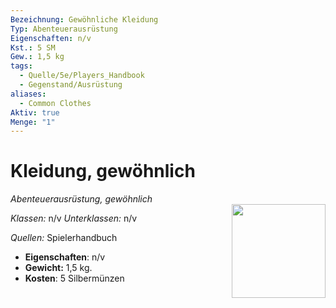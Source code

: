 ```yaml
---
Bezeichnung: Gewöhnliche Kleidung
Typ: Abenteuerausrüstung
Eigenschaften: n/v 
Kst.: 5 SM
Gew.: 1,5 kg
tags:
  - Quelle/5e/Players_Handbook
  - Gegenstand/Ausrüstung
aliases:
  - Common Clothes
Aktiv: true
Menge: "1"
---
```

# Kleidung, gewöhnlich
*Abenteuerausrüstung, gewöhnlich*   
<img src="Symbolik/Gegenstände.webp" align="right" width="150">

_Klassen:_ n/v 
_Unterklassen:_  n/v

_Quellen:_ Spielerhandbuch

- **Eigenschaften**: n/v
- **Gewicht:** 1,5 kg.
- **Kosten**: 5 Silbermünzen